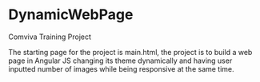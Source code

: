 # DynamicWebPage
Comviva Training Project


The starting page for the project is main.html, the project is to build a web page in Angular JS changing its theme dynamically and having user inputted number of images while being responsive at the same time.